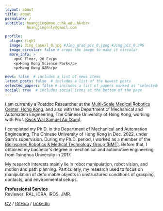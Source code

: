 ```yaml
---
layout: about
title: about
permalink: /
subtitle: huangjing@mae.cuhk.edu.hk<br>
          huangjingonly@gmail.com

profile:
  align: right
  image: Jing_Casual_0.jpg #Jing_grad_pic_0.jpeg #Jing_pic_0.JPG
  image_circular: false # crops the image to make it circular
  more_info: >
    <p>G Floor, 20 E</p>
    <p>Hong Kong Science Park</p>
    <p>Hong Kong SAR</p>

news: false  # includes a list of news items
latest_posts: false  # includes a list of the newest posts
selected_papers: false # includes a list of papers marked as "selected={true}"
social: true  # includes social icons at the bottom of the page
---
```


I am currently a Postdoc Researcher at the [Multi-Scale Medical Robotics Center, Hong Kong](https://www.mrc-cuhk.com/), and also with the Department of Mechanical and Automation Engineering, The Chinese University of Hong Kong, working with Prof. [Kwok Wai Samuel Au (Sam)](https://biomedirobotics.com/au-kwok-wai-samuel/). 

I completed my Ph.D. in the Department of Mechanical and Automation Engineering, The Chinese University of Hong Kong in Dec. 2022, under Sam's supervision. During my Ph.D. period, I worked as a member of the [Bioinspired Robotics & Medical Technology Group (BMT)](https://biomedirobotics.com/). Before that, I obtained my bachelor's degree in mechanical and automotive engineering from Tsinghua University in 2017.

My research interests mainly lie in robot manipulation, robot vision, and motion and path planning. Particularly, my research used to focus on manipulation of deformable objects in unstructured conditions of grasping, contacts, and environmental setups.

**Professional Service**<br>
Reviewer: RAL, ICRA, IROS, JMR.

[CV](https://drive.google.com/file/d/1s_Qe1WnfCbCJnpaWXKHnYQLrSlsy_3qI/view?usp=drive_link) / [GitHub](https://github.com/HuangJingGitHub) / [LinkedIn](www.linkedin.com/in/huangjingonly)

<!---Write your biography here. Tell the world about yourself. Link to your favorite [subreddit](http://reddit.com). You can put a picture in, too. The code is already in, just name your picture `prof_pic.jpg` and put it in the `img/` folder.

Put your address / P.O. box / other info right below your picture. You can also disable any of these elements by editing `profile` property of the YAML header of your `_pages/about.md`. Edit `_bibliography/papers.bib` and Jekyll will render your [publications page](/al-folio/publications/) automatically.

Link to your social media connections, too. This theme is set up to use [Font Awesome icons](https://fontawesome.com/) and [Academicons](https://jpswalsh.github.io/academicons/), like the ones below. Add your Facebook, Twitter, LinkedIn, Google Scholar, or just disable all of them.--->
